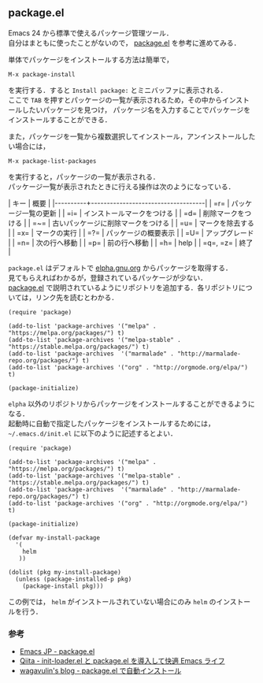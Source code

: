 ## package.el
Emacs 24 から標準で使えるパッケージ管理ツール．  
自分はまともに使ったことがないので， [package.el](http://emacs-jp.github.io/packages/package-management/package-el.html) を参考に進めてみる．

単体でパッケージをインストールする方法は簡単で，

```
M-x package-install
```

を実行する．すると `Install package:` とミニバッファに表示される．  
ここで `TAB` を押すとパッケージの一覧が表示されるため，その中からインストールしたいパッケージを見つけ，
パッケージ名を入力することでパッケージをインストールすることができる．

また，パッケージを一覧から複数選択してインストール，アンインストールしたい場合には，

```
M-x package-list-packages
```

を実行すると，パッケージの一覧が表示される．  
パッケージ一覧が表示されたときに行える操作は次のようになっている．
    
| キー     | 概要                               |
|----------+------------------------------------|
| =r=      | パッケージ一覧の更新               |
| =i=      | インストールマークをつける         |
| =d=      | 削除マークをつける                 |
| =~=      | 古いパッケージに削除マークをつける |
| =u=      | マークを除去する                   |
| =x=      | マークの実行                       |
| =?=      | パッケージの概要表示               |
| =U=      | アップグレード                     |
| =n=      | 次の行へ移動                       |
| =p=      | 前の行へ移動                       |
| =h=      | help                               |
| =q=, =z= | 終了                               |

`package.el` はデフォルトで [elpha.gnu.org](http://elpa.gnu.org/packages/) からパッケージを取得する．  
見てもらえればわかるが，登録されているパッケージが少ない．  
[package.el](http://emacs-jp.github.io/packages/package-management/package-el.html) で説明されているようにリポジトリを追加する．各リポジトリについては，リンク先を読むとわかる．

```
(require 'package)

(add-to-list 'package-archives '("melpa" . "https://melpa.org/packages/") t)
(add-to-list 'package-archives '("melpa-stable" . "https://stable.melpa.org/packages/") t)
(add-to-list 'package-archives  '("marmalade" . "http://marmalade-repo.org/packages/") t)
(add-to-list 'package-archives '("org" . "http://orgmode.org/elpa/") t)

(package-initialize)
```
    
`elpha` 以外のリポジトリからパッケージをインストールすることができるようになる．  
起動時に自動で指定したパッケージをインストールするためには， `~/.emacs.d/init.el` に以下のように記述するとよい．
    
```
(require 'package)
  
(add-to-list 'package-archives '("melpa" . "https://melpa.org/packages/") t)
(add-to-list 'package-archives '("melpa-stable" . "https://stable.melpa.org/packages/") t)
(add-to-list 'package-archives  '("marmalade" . "http://marmalade-repo.org/packages/") t)
(add-to-list 'package-archives '("org" . "http://orgmode.org/elpa/") t)

(package-initialize)

(defvar my-install-package
  '(
    helm
   ))
    
(dolist (pkg my-install-package)
  (unless (package-installed-p pkg)
    (package-install pkg)))
```

この例では， `helm` がインストールされていない場合にのみ `helm` のインストールを行う．

### 参考

- [Emacs JP - package.el](http://emacs-jp.github.io/packages/package-management/package-el)
- [Qiita - init-loader.el と package.el を導入して快適 Emacs ライフ](http://qiita.com/catatsuy/items/5f1cd86e2522fd3384a0)
- [wagavulin's blog - package.el で自動インストール](http://blog.wagavulin.jp/entry/2016/07/04/211631)
